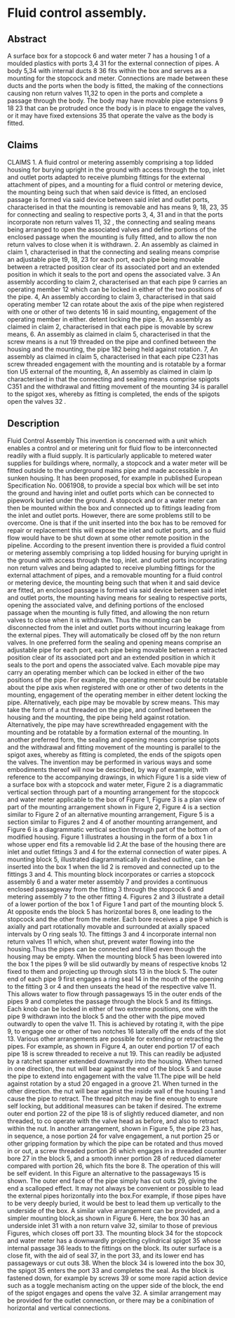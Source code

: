 # Fluid control assembly.

## Abstract
A surface box for a stopcock 6 and water meter 7 has a housing 1 of a moulded plastics with ports 3,4 31 for the external connection of pipes. A body 5,34 with internal ducts 8 36 fits within the box and serves as a mounting for the stopcock and meter. Connections are made between these ducts and the ports when the body is fitted, the making of the connections causing non return valves 11,32 to open in the ports and complete a passage through the body. The body may have movable pipe extensions 9 18 23 that can be protruded once the body is in place to engage the valves, or it may have fixed extensions 35 that operate the valve as the body is fitted.

## Claims
CLAIMS 1. A fluid control or metering assembly comprising a top lidded housing for burying upright in the ground with access through the top, inlet and outlet ports adapted to receive plumbing fittings for the external attachment of pipes, and a mounting for a fluid control or metering device, the mounting being such that when said device is fitted, an enclosed passage is formed via said device between said inlet and outlet ports, characterised in that the mounting is removable and has means 9, 18, 23, 35 for connecting and sealing to respective ports 3, 4, 31 and in that the ports incorporate non return valves 11, 32 , the connecting and sealing means being arranged to open the associated valves and define portions of the enclosed passage when the mounting is fully fitted, and to allow the non return valves to close when it is withdrawn. 2. An assembly as claimed in claim 1, characterised in that the connecting and sealing means comprise an adjustable pipe t9, 18, 23 for each port, each pipe being movable between a retracted position clear of its associated port and an extended position in which it seals to the port and opens the associated valve. 3 An assembly according to claim 2, characterised an that each pipe 9 carries an operating member 12 which can be locked in either of the two positions of the pipe. 4, An assembly according to claim 3, characterised in that said operating member 12 can rotate about the axis of the pipe when registered with one or other of two detents 16 in said mounting, engagement of the operating member in either. detent locking the pipe. 5, An assembly as claimed in claim 2, characterised in that each pipe is movable by screw means, 6. An assembly as claimed in claim 5, characterised in that the screw means is a nut 19 threaded on the pipe and confined between the housing and the mounting, the pipe 182 being held against rotation. 7, An assembly as claimed in claim 5, characterised in that each pipe C231 has screw threaded engagement with the mounting and is rotatable by a formar tion U5 external of the mounting, 8, An assembly as claimed in claim lp characterised in that the connecting and sealing means comprise spigots C351 and the withdrawal and fitting movement of the mounting 34 is parallel to the spigot xes, whereby as fitting is completed, the ends of the spigots open the valves 32 .

## Description
Fluid Control Assembly This invention is concerned with a unit which enables a control and or metering unit for fluid flow to be interconnected readily with a fluid supply. It is particularly applicable to metered water supplies for buildings where, normally, a stopcock and a water meter will be fitted outside to the underground mains pipe and made accessible in a sunken housing. It has been proposed, for example in published European Specification No. 0061908, to provide a special box which will be set into the ground and having inlet and outlet ports which can be connected to pipework buried under the ground. A stopcock and or a water meter can then be mounted within the box and connected up to fittings leading from the inlet and outlet ports. However, there are some problems still to be overcome. One is that if the unit inserted into the box has to be removed for repair or replacement this will expose the inlet and outlet ports, and so fluid flow would have to be shut down at some other remote position in the pipeline. According to the present invention there is provided a fluid control or metering assembly comprising a top lidded housing for burying upright in the ground with access through the top, inlet. and outlet ports incorporating non return valves and being adapted to receive plumbing fittings for the external attachment of pipes, and a removable mounting for a fluid control or metering device, the mounting being such that when it and said device are fitted, an enclosed passage is formed via said device between said inlet and outlet ports, the mounting having means for sealing to respective ports, opening the associated valve, and defining portions of the enclosed passage when the mounting is fully fitted, and allowing the non return valves to close when it is withdrawn. Thus the mounting can be disconnected from the inlet and outlet ports without incurring leakage from the external pipes. They will automatically be closed off by the non return valves. In one preferred form the sealing and opening means comprise an adjustable pipe for each port, each pipe being movable between a retracted position clear of its associated port and an extended position in which it seals to the port and opens the associated valve. Each movable pipe may carry an operating member which can be locked in either of the two positions of the pipe. For example, the operating member could be rotatable about the pipe axis when registered with one or other of two detents in the mounting, engagement of the operating member in either detent locking the pipe. Alternatively, each pipe may be movable by screw means. This may take the form of a nut threaded on the pipe, and confined between the housing and the mounting, the pipe being held against rotation. Alternatively, the pipe may have screwthreaded engagement with the mounting and be rotatable by a formation external of the mounting. In another preferred form, the sealing and opening means comprise spigots and the withdrawal and fitting movement of the mounting is parallel to the spigot axes, whereby as fitting is completed, the ends of the spigots open the valves. The invention may be performed in various ways and some embodiments thereof will now be described, by way of example, with reference to the accompanying drawings, in which Figure 1 is a side view of a surface box with a stopcock and water meter, Figure 2 is a diagrammatic vertical section through part of a mounting arrangement for the stopcock and water meter applicable to the box of Figure 1, Figure 3 is a plan view of part of the mounting arrangement shown in Figure 2, Figure 4 is a section similar to Figure 2 of an alternative mounting arrangement, Figure 5 is a section similar to Figures 2 and 4 of another mounting arrangement, and Figure 6 is a diagrammatic vertical section through part of the bottom of a modified housing. Figure 1 illustrates a housing in the form of a box 1 in whose upper end fits a removable lid 2.At the base of the housing there are inlet and outlet fittings 3 and 4 for the external connection of water pipes. A mounting block 5, illustrated diagrammatically in dashed outline, can be inserted into the box 1 when the lid 2 is removed and connected up to the fittings 3 and 4. This mounting block incorporates or carries a stopcock assembly 6 and a water meter assembly 7 and provides a continuous enclosed passageway from the fitting 3 through the stopcock 6 and metering assembly 7 to the other fitting 4. Figures 2 and 3 illustrate a detail of a lower portion of the box 1 of Figure 1 and part of the mounting block 5. At opposite ends the block 5 has horizontal bores 8, one leading to the stopcock and the other from the meter. Each bore receives a pipe 9 which is axially and part rotationally movable and surrounded at axially spaced intervals by O ring seals 10. The fittings 3 and 4 incorporate internal non return valves 11 which, when shut, prevent water flowing into the housing.Thus the pipes can be connected and filled even though the housing may be empty. When the mounting block 5 has been lowered into the box 1 the pipes 9 will be slid outwardly by means of respective knobs 12 fixed to them and projecting up through slots 13 in the block 5. The outer end of each pipe 9 first engages a ring seal 14 in the mouth of the opening to the fitting 3 or 4 and then unseats the head of the respective valve 11. This allows water to flow through passageways 15 in the outer ends of the pipes 9 and completes the passage through the block 5 and its fittings. Each knob can be locked in either of two extreme positions, one with the pipe 9 withdrawn into the block 5 and the other with the pipe moved outwardly to open the valve 11. This is achieved by rotating it, with the pipe 9, to engage one or other of two notches 16 laterally off the ends of the slot 13. Various other arrangements are possible for extending or retracting the pipes. For example, as shown in Figure 4, an outer end portion 17 of each pipe 18 is screw threaded to receive a nut 19. This can readily be adjusted by a ratchet spanner extended downwardly into the housing. When turned in one direction, the nut will bear against the end of the block 5 and cause the pipe to extend into engagement with the valve 11.The pipe will be held against rotation by a stud 20 engaged in a groove 21. When turned in the other direction. the nut will bear against the inside wall of the housing 1 and cause the pipe to retract. The thread pitch may be fine enough to ensure self locking, but additional measures can be taken if desired. The extreme outer end portion 22 of the pipe 18 is of slightly reduced diameter, and non threaded, to co operate with the valve head as before, and also to retract within the nut. In another arrangement, shown in Figure 5, the pipe 23 has, in sequence, a nose portion 24 for valve engagement, a nut portion 25 or other gripping formation by which the pipe can be rotated and thus moved in or out, a screw threaded portion 26 which engages in a threaded counter bore 27 in the block 5, and a smooth inner portion 28 of reduced diameter compared with portion 26, which fits the bore 8. The operation of this will be self evident. In this Figure an alternative to the passageways 15 is shown. The outer end face of the pipe simply has cut outs 29, giving the end a scalloped effect. It may not always be convenient or possible to lead the external pipes horizontally into the box.For example, if those pipes have to be very deeply buried, it would be best to lead them up vertically to the underside of the box. A similar valve arrangement can be provided, and a simpler mounting block,as shown in Figure 6. Here, the box 30 has an underside inlet 31 with a non return valve 32, similar to those of previous Figures, which closes off port 33. The mounting block 34 for the stopcock and water meter has a downwardly projecting cylindrical spigot 35 whose internal passage 36 leads to the fittings on the block. Its outer surface is a close fit, with the aid of seal 37, in the port 33, and its lower end has passageways or cut outs 38. When the block 34 is lowered into the box 30, the spigot 35 enters the port 33 and completes the seal. As the block is fastened down, for example by screws 39 or some more rapid action device such as a toggle mechanism acting on the upper side of the block, the end of the spigot engages and opens the valve 32. A similar arrangement may be provided for the outlet connection, or there may be a conibination of horizontal and vertical connections.